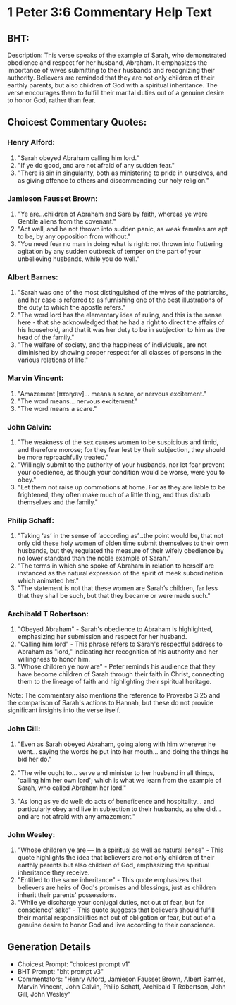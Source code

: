 # 1 Peter 3:6 Commentary Help Text

## BHT:
Description:
This verse speaks of the example of Sarah, who demonstrated obedience and respect for her husband, Abraham. It emphasizes the importance of wives submitting to their husbands and recognizing their authority. Believers are reminded that they are not only children of their earthly parents, but also children of God with a spiritual inheritance. The verse encourages them to fulfill their marital duties out of a genuine desire to honor God, rather than fear.

## Choicest Commentary Quotes:
### Henry Alford:
1. "Sarah obeyed Abraham calling him lord." 
2. "If ye do good, and are not afraid of any sudden fear."
3. "There is sin in singularity, both as ministering to pride in ourselves, and as giving offence to others and discommending our holy religion."

### Jamieson Fausset Brown:
1. "Ye are...children of Abraham and Sara by faith, whereas ye were Gentile aliens from the covenant." 
2. "Act well, and be not thrown into sudden panic, as weak females are apt to be, by any opposition from without."
3. "You need fear no man in doing what is right: not thrown into fluttering agitation by any sudden outbreak of temper on the part of your unbelieving husbands, while you do well."

### Albert Barnes:
1. "Sarah was one of the most distinguished of the wives of the patriarchs, and her case is referred to as furnishing one of the best illustrations of the duty to which the apostle refers."
2. "The word lord has the elementary idea of ruling, and this is the sense here - that she acknowledged that he had a right to direct the affairs of his household, and that it was her duty to be in subjection to him as the head of the family."
3. "The welfare of society, and the happiness of individuals, are not diminished by showing proper respect for all classes of persons in the various relations of life."

### Marvin Vincent:
1. "Amazement [πτοησιν]... means a scare, or nervous excitement."
2. "The word means... nervous excitement."
3. "The word means a scare."

### John Calvin:
1. "The weakness of the sex causes women to be suspicious and timid, and therefore morose; for they fear lest by their subjection, they should be more reproachfully treated."
2. "Willingly submit to the authority of your husbands, nor let fear prevent your obedience, as though your condition would be worse, were you to obey."
3. "Let them not raise up commotions at home. For as they are liable to be frightened, they often make much of a little thing, and thus disturb themselves and the family."

### Philip Schaff:
1. "Taking ‘as’ in the sense of ‘according as’...the point would be, that not only did these holy women of olden time submit themselves to their own husbands, but they regulated the measure of their wifely obedience by no lower standard than the noble example of Sarah."
2. "The terms in which she spoke of Abraham in relation to herself are instanced as the natural expression of the spirit of meek subordination which animated her."
3. "The statement is not that these women are Sarah’s children, far less that they shall be such, but that they became or were made such."

### Archibald T Robertson:
1. "Obeyed Abraham" - Sarah's obedience to Abraham is highlighted, emphasizing her submission and respect for her husband.
2. "Calling him lord" - This phrase refers to Sarah's respectful address to Abraham as "lord," indicating her recognition of his authority and her willingness to honor him.
3. "Whose children ye now are" - Peter reminds his audience that they have become children of Sarah through their faith in Christ, connecting them to the lineage of faith and highlighting their spiritual heritage.

Note: The commentary also mentions the reference to Proverbs 3:25 and the comparison of Sarah's actions to Hannah, but these do not provide significant insights into the verse itself.

### John Gill:
1. "Even as Sarah obeyed Abraham, going along with him wherever he went... saying the words he put into her mouth... and doing the things he bid her do." 

2. "The wife ought to... serve and minister to her husband in all things, 'calling him her own lord'; which is what we learn from the example of Sarah, who called Abraham her lord." 

3. "As long as ye do well: do acts of beneficence and hospitality... and particularly obey and live in subjection to their husbands, as she did... and are not afraid with any amazement."

### John Wesley:
1. "Whose children ye are — In a spiritual as well as natural sense" - This quote highlights the idea that believers are not only children of their earthly parents but also children of God, emphasizing the spiritual inheritance they receive.
2. "Entitled to the same inheritance" - This quote emphasizes that believers are heirs of God's promises and blessings, just as children inherit their parents' possessions.
3. "While ye discharge your conjugal duties, not out of fear, but for conscience' sake" - This quote suggests that believers should fulfill their marital responsibilities not out of obligation or fear, but out of a genuine desire to honor God and live according to their conscience.


## Generation Details
- Choicest Prompt: "choicest prompt v1"
- BHT Prompt: "bht prompt v3"
- Commentators: "Henry Alford, Jamieson Fausset Brown, Albert Barnes, Marvin Vincent, John Calvin, Philip Schaff, Archibald T Robertson, John Gill, John Wesley"
